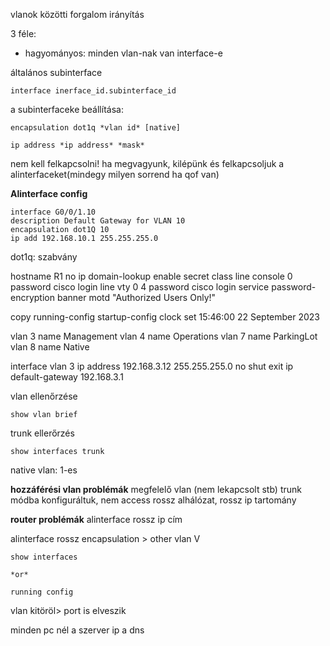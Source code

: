 vlanok közötti forgalom irányítás

3 féle:
- hagyományos: minden vlan-nak van interface-e


általános subinterface
```
interface inerface_id.subinterface_id
```
a subinterfaceke beállítása:

```
encapsulation dot1q *vlan id* [native]
```

```
ip address *ip address* *mask*
```
nem kell felkapcsolni!
ha megvagyunk, kilépünk és felkapcsoljuk a alinterfaceket(mindegy milyen sorrend ha qof van)

**Alinterface config**
```
interface G0/0/1.10
description Default Gateway for VLAN 10
encapsulation dot1Q 10
ip add 192.168.10.1 255.255.255.0
```

dot1q: szabvány


hostname R1
no ip domain-lookup
enable secret class
line console 0
password cisco
login
line vty 0 4
password cisco
login
service password-encryption
banner motd "Authorized Users Only!"


copy running-config startup-config
clock set 15:46:00 22 September 2023


vlan 3
name Management
vlan 4
name Operations
vlan 7
name ParkingLot
vlan 8
name Native



interface vlan 3
ip address 192.168.3.12 255.255.255.0
no shut
exit
ip default-gateway 192.168.3.1




vlan ellenőrzése
```
show vlan brief
```


trunk ellerőrzés
```
show interfaces trunk
```

native vlan: 1-es

**hozzáférési vlan problémák**
megfelelő vlan (nem lekapcsolt stb)
trunk módba konfiguráltuk, nem access
rossz alhálózat, rossz ip tartomány

**router problémák**
alinterface rossz ip cím

alinterface rossz encapsulation > other vlan
V
```
show interfaces

*or*

running config
```


vlan kitöröl> port is elveszik

minden pc nél a szerver ip a dns